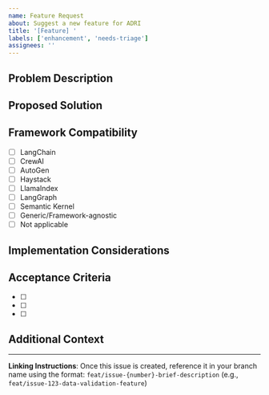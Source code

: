 ```yaml
---
name: Feature Request
about: Suggest a new feature for ADRI
title: '[Feature] '
labels: ['enhancement', 'needs-triage']
assignees: ''
---
```


## Problem Description
<!-- Clearly describe the problem or limitation you're experiencing -->

## Proposed Solution
<!-- Describe the feature you'd like to see implemented -->

## Framework Compatibility
<!-- Check all that apply -->
- [ ] LangChain
- [ ] CrewAI
- [ ] AutoGen
- [ ] Haystack
- [ ] LlamaIndex
- [ ] LangGraph
- [ ] Semantic Kernel
- [ ] Generic/Framework-agnostic
- [ ] Not applicable

## Implementation Considerations
<!-- Any technical considerations, constraints, or dependencies -->

## Acceptance Criteria
<!-- List specific criteria that must be met for this feature to be considered complete -->
- [ ]
- [ ]
- [ ]

## Additional Context
<!-- Add any other context, screenshots, or examples about the feature request -->

---
**Linking Instructions**: Once this issue is created, reference it in your branch name using the format: `feat/issue-{number}-brief-description` (e.g., `feat/issue-123-data-validation-feature`)
